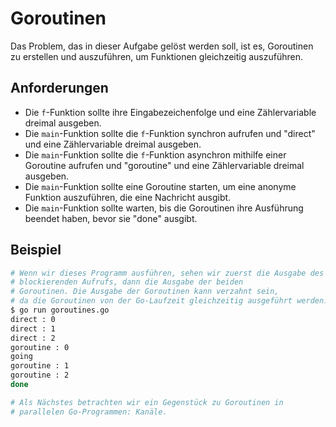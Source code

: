 # Goroutinen

Das Problem, das in dieser Aufgabe gelöst werden soll, ist es, Goroutinen zu erstellen und auszuführen, um Funktionen gleichzeitig auszuführen.

## Anforderungen

- Die `f`-Funktion sollte ihre Eingabezeichenfolge und eine Zählervariable dreimal ausgeben.
- Die `main`-Funktion sollte die `f`-Funktion synchron aufrufen und "direct" und eine Zählervariable dreimal ausgeben.
- Die `main`-Funktion sollte die `f`-Funktion asynchron mithilfe einer Goroutine aufrufen und "goroutine" und eine Zählervariable dreimal ausgeben.
- Die `main`-Funktion sollte eine Goroutine starten, um eine anonyme Funktion auszuführen, die eine Nachricht ausgibt.
- Die `main`-Funktion sollte warten, bis die Goroutinen ihre Ausführung beendet haben, bevor sie "done" ausgibt.

## Beispiel

```sh
# Wenn wir dieses Programm ausführen, sehen wir zuerst die Ausgabe des
# blockierenden Aufrufs, dann die Ausgabe der beiden
# Goroutinen. Die Ausgabe der Goroutinen kann verzahnt sein,
# da die Goroutinen von der Go-Laufzeit gleichzeitig ausgeführt werden.
$ go run goroutines.go
direct : 0
direct : 1
direct : 2
goroutine : 0
going
goroutine : 1
goroutine : 2
done

# Als Nächstes betrachten wir ein Gegenstück zu Goroutinen in
# parallelen Go-Programmen: Kanäle.

```
